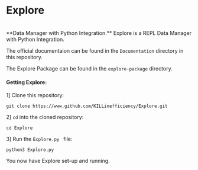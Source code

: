 # Explore
<br>
**Data Manager with Python Integration.**
Explore is a REPL Data Manager with Python Integration.

The official documentaion can be found in the ``Documentation`` directory in this repository.

The Explore Package can be found in the ``explore-package`` directory.

#### Getting Explore:

1] Clone this repository:
```
git clone https://www.github.com/KILLinefficiency/Explore.git
```

2] ``cd`` into the cloned repository:
```
cd Explore
```

3] Run the ``Explore.py `` file:
```
python3 Explore.py
```

You now have Explore set-up and running.
